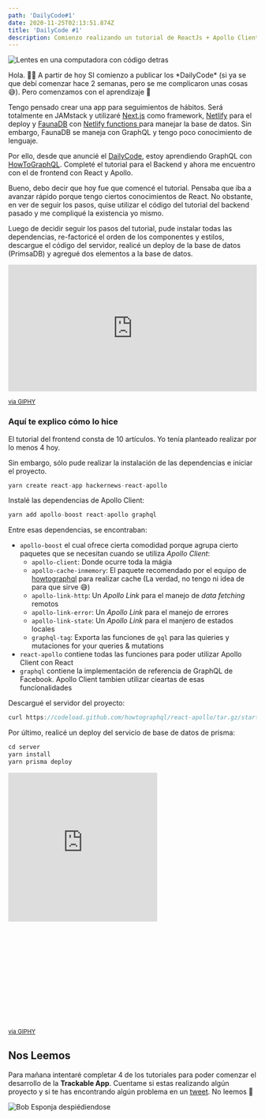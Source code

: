 ```yaml
---
path: 'DailyCode#1'
date: 2020-11-25T02:13:51.874Z
title: 'DailyCode #1'
description: Comienzo realizando un tutorial de ReactJs + Apollo Client
---
```

![Lentes en una computadora con código detras](/assets/welcome-blog.jpeg)

Hola. 👋🏼 A partir de hoy SI comienzo a publicar los \*DailyCode\* (si ya se que debí comenzar hace 2 semanas, pero se me complicaron unas cosas 😅). Pero comenzamos con el aprendizaje 🚀

Tengo pensado crear una app para seguimientos de hábitos. Será totalmente en JAMstack y utilizaré [Next.js](nextjs.org/) como framework, [Netlify](https://www.netlify.com) para el deploy y [FaunaDB](fauna.com) con [Netlify functions ](https://www.netlify.com/products/functions/)para manejar la base de datos. Sin embargo, FaunaDB se maneja con GraphQL y tengo poco conocimiento de lenguaje.

Por ello, desde que anuncié el [DailyCode](https://juansifontez.netlify.app/blog/dailycode/#0), estoy aprendiendo GraphQL con [HowToGraphQL](http://howtographql.com). Completé el tutorial para el Backend y ahora me encuentro con el de frontend con React y Apollo.

Bueno, debo decir que hoy fue que comencé el tutorial. Pensaba que iba a avanzar rápido porque tengo ciertos conocimientos de React. No obstante, en ver de seguir los pasos, quise utilizar el código del tutorial del backend pasado y me compliqué la existencia yo mismo.

Luego de decidir seguir los pasos del tutorial, pude instalar todas las dependencias, re-factoricé el orden de los componentes y estilos, descargue el código del servidor, realicé un deploy de la base de datos (PrimsaDB) y agregué dos elementos a la base de datos.

<div style="width:100%;height:0;padding-bottom:51%;position:relative;"><iframe src="https://giphy.com/embed/tdpzi0Sk4yimQ" width="100%" height="100%" style="position:absolute" frameBorder="0" class="giphy-embed" allowFullScreen></iframe></div><p><small><a href="https://giphy.com/gifs/barney-tdpzi0Sk4yimQ">via GIPHY</a></small></p>

### Aquí te explico cómo lo hice

El tutorial del frontend consta de 10 artículos. Yo tenía planteado realizar por lo menos 4 hoy.

Sin embargo, sólo pude realizar la instalación de las dependencias e iniciar el proyecto.

```jsx
yarn create react-app hackernews-react-apollo
```

Instalé las dependencias de Apollo Client:

```jsx
yarn add apollo-boost react-apollo graphql
```

Entre esas dependencias, se encontraban:

* `apollo-boost` el cual ofrece cierta comodidad porque agrupa cierto paquetes que se necesitan cuando se utiliza _Apollo Client_:
  * `apollo-client`: Donde ocurre toda la mágia
  * `apollo-cache-inmemory`: El paquete recomendado por el equipo de [howtographql](http://howtographql.com) para realizar cache (La verdad, no tengo ni idea de para que sirve 😅)
  * `apollo-link-http`: Un _Apollo Link_ para el manejo de _data fetching_ remotos
  * `apollo-link-error`: Un _Apollo Link_ para el manejo de errores
  * `apollo-link-state`: Un _Apollo Link_ para el manjero de estados locales
  * `graphql-tag`: Exporta las funciones de `gql` para las quieries y mutaciones for your queries & mutations
* `react-apollo` contiene todas las funciones para poder utilizar Apollo Client con React
* `graphql` contiene la implementación de referencia de GraphQL de Facebook. Apollo Client tambien utilizar cieartas de esas funcionalidades

Descargué el servidor del proyecto:

```jsx
curl https://codeload.github.com/howtographql/react-apollo/tar.gz/starter | tar -xz --strip=1 react-apollo-starter/server
```

Por último, realicé un deploy del servicio de base de datos de prisma:

```jsx
cd server
yarn install
yarn prisma deploy
```

<div style="width:100%;height:0;padding-bottom:100%;position:relative;"><iframe src="https://giphy.com/embed/3o6gbbtkO23zlk5Zm0" width="60%" height="60%" style="position:absolute" frameBorder="0" class="giphy-embed" allowFullScreen></iframe></div><p><small><a href="https://giphy.com/gifs/barney-tdpzi0Sk4yimQ">via GIPHY</a></small></p>

## Nos Leemos

Para mañana intentaré completar 4 de los tutoriales para poder comenzar el desarrollo de la **Trackable App**. Cuentame si estas realizando algún proyecto y si te has encontrando algún problema en un [tweet](https://twitter.com/jsifontez_). No leemos 👋

![Bob Esponja despiédiendose](/assets/cya.gif)
